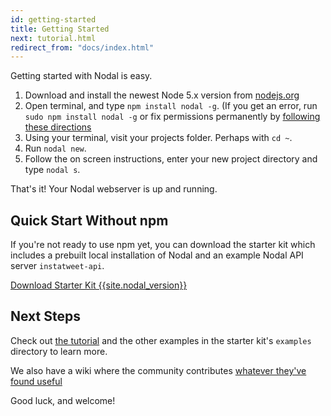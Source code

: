 ```yaml
---
id: getting-started
title: Getting Started
next: tutorial.html
redirect_from: "docs/index.html"
---
```


Getting started with Nodal is easy.

1. Download and install the newest Node 5.x version from [nodejs.org](https://nodejs.org)
2. Open terminal, and type `npm install nodal -g`.
(If you get an error, run `sudo npm install nodal -g` or fix permissions permanently by
  [following these directions](https://docs.npmjs.com/getting-started/fixing-npm-permissions)
3. Using your terminal, visit your projects folder. Perhaps with `cd ~`.
4. Run `nodal new`.
5. Follow the on screen instructions, enter your new project directory and type `nodal s`.

That's it! Your Nodal webserver is up and running.

## Quick Start Without npm

If you're not ready to use npm yet, you can download the starter kit which includes a prebuilt local installation of Nodal and an example Nodal API server `instatweet-api`.

<div class="buttons-unit downloads">
  <a href="/nodal/downloads/nodal-{{site.nodal_version}}.zip" class="button">
    Download Starter Kit {{site.nodal_version}}
  </a>
</div>

## Next Steps

Check out [the tutorial](/nodal/docs/tutorial.html) and the other examples in the starter kit's `examples` directory to learn more.

We also have a wiki where the community contributes [whatever they've found useful](https://github.com/keithwhor/nodal/wiki/)

Good luck, and welcome!
